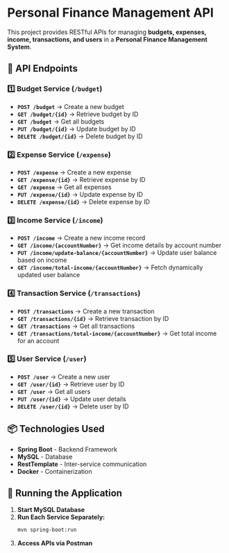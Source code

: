# Personal Finance Management API

This project provides RESTful APIs for managing **budgets, expenses, income, transactions, and users** in a **Personal Finance Management System**.

## **📌 API Endpoints**

### **1️⃣ Budget Service (`/budget`)**
- **`POST /budget`** → Create a new budget
- **`GET /budget/{id}`** → Retrieve budget by ID
- **`GET /budget`** → Get all budgets
- **`PUT /budget/{id}`** → Update budget by ID
- **`DELETE /budget/{id}`** → Delete budget by ID

### **2️⃣ Expense Service (`/expense`)**
- **`POST /expense`** → Create a new expense
- **`GET /expense/{id}`** → Retrieve expense by ID
- **`GET /expense`** → Get all expenses
- **`PUT /expense/{id}`** → Update expense by ID
- **`DELETE /expense/{id}`** → Delete expense by ID

### **3️⃣ Income Service (`/income`)**
- **`POST /income`** → Create a new income record
- **`GET /income/{accountNumber}`** → Get income details by account number
- **`PUT /income/update-balance/{accountNumber}`** → Update user balance based on income
- **`GET /income/total-income/{accountNumber}`** → Fetch dynamically updated user balance

### **4️⃣ Transaction Service (`/transactions`)**
- **`POST /transactions`** → Create a new transaction
- **`GET /transactions/{id}`** → Retrieve transaction by ID
- **`GET /transactions`** → Get all transactions
- **`GET /transactions/total-income/{accountNumber}`** → Get total income for an account

### **5️⃣ User Service (`/user`)**
- **`POST /user`** → Create a new user
- **`GET /user/{id}`** → Retrieve user by ID
- **`GET /user`** → Get all users
- **`PUT /user/{id}`** → Update user details
- **`DELETE /user/{id}`** → Delete user by ID

## **📦 Technologies Used**
- **Spring Boot** - Backend Framework
- **MySQL** - Database
- **RestTemplate** - Inter-service communication
- **Docker** - Containerization

## **🚀 Running the Application**
1. **Start MySQL Database**
2. **Run Each Service Separately:**
   ```sh
   mvn spring-boot:run
   ```
3. **Access APIs via Postman**

